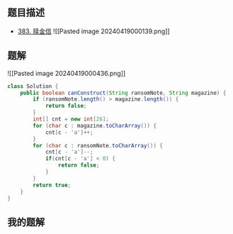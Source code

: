 ## 题目描述

- [383. 赎金信](https://leetcode.cn/problems/ransom-note/)
![[Pasted image 20240419000139.png]]

## 题解

![[Pasted image 20240419000436.png]]


```java
class Solution {
    public boolean canConstruct(String ransomNote, String magazine) {
        if (ransomNote.length() > magazine.length()) {
            return false;
        }
        int[] cnt = new int[26];
        for (char c : magazine.toCharArray()) {
            cnt[c - 'a']++;
        }
        for (char c : ransomNote.toCharArray()) {
            cnt[c - 'a']--;
            if(cnt[c - 'a'] < 0) {
                return false;
            }
        }
        return true;
    }
} 
```

## 我的题解

```java

```
